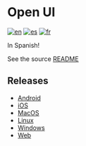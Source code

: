 # Open UI
[![en](https://img.shields.io/badge/lang-en-blue.svg)](https://github.com/Empathetech-LLC/empathetech_flutter_ui/blob/main/example/README.md)
[![es](https://img.shields.io/badge/lang-es-red.svg)](https://github.com/Empathetech-LLC/empathetech_flutter_ui/blob/main/example/README.es.md)
[![fr](https://img.shields.io/badge/lang-fr-white.svg)](https://github.com/Empathetech-LLC/empathetech_flutter_ui/blob/main/example/README.fr.md)

In Spanish!

See the source [README](https://github.com/Empathetech-LLC/empathetech_flutter_ui#readme)

## Releases

- [Android](https://play.google.com/store/apps/details?id=net.empathetech.open_ui)
- [iOS](https://apps.apple.com/us/app/open-ui/id6499560244)
- [MacOS](https://apps.apple.com/us/app/open-ui/id6499560244)
- [Linux](https://github.com/Empathetech-LLC/empathetech_flutter_ui/releases)
- [Windows](https://github.com/Empathetech-LLC/empathetech_flutter_ui/releases)
- [Web](https://www.empathetech.net/#/settings)